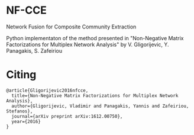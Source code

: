 # NF-CCE
Network Fusion for Composite Community Extraction

Python implementaton of the method presented in "Non-Negative Matrix Factorizations for Multiplex Network Analysis" by 
V. Gligorijevic, Y. Panagakis, S. Zafeiriou

# Citing
```
@article{Gligorijevic2016nfcce,
  title={Non-Negative Matrix Factorizations for Multiplex Network Analysis},
  author={Gligorijevic, Vladimir and Panagakis, Yannis and Zafeiriou, Stefanos},
  journal={arXiv preprint arXiv:1612.00750},
  year={2016}
}
```
